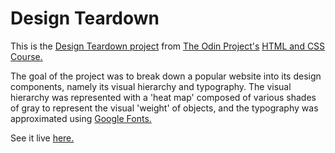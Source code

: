 # Design Teardown

This is the [Design Teardown project](https://www.theodinproject.com/paths/full-stack-ruby-on-rails/courses/html-and-css/lessons/design-teardown) from [The Odin Project's](https://www.theodinproject.com/) [HTML and CSS Course.](https://www.theodinproject.com/paths/full-stack-ruby-on-rails/courses/html-and-css/)

The goal of the project was to break down a popular website into its design components, namely its visual hierarchy and typography.  The visual hierarchy was represented with a 'heat map' composed of various shades of gray to represent the visual 'weight' of objects, and the typography was approximated using [Google Fonts.](https://fonts.google.com/) 

See it live [here.](https://esteban90-dev.github.io/design-teardown/)